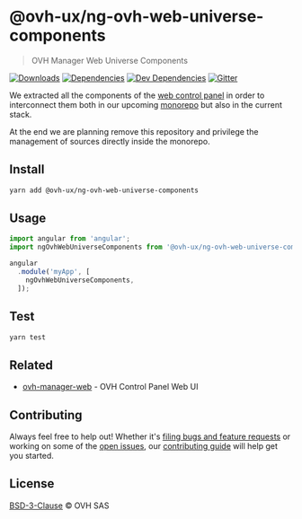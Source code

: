 # @ovh-ux/ng-ovh-web-universe-components

> OVH Manager Web Universe Components

[![Downloads](https://badgen.net/npm/dt/@ovh-ux/ng-ovh-web-universe-components)](https://npmjs.com/package/@ovh-ux/ng-ovh-web-universe-components) [![Dependencies](https://badgen.net/david/dep/ovh-ux/ng-ovh-web-universe-components)](https://npmjs.com/package/@ovh-ux/ng-ovh-web-universe-components?activeTab=dependencies) [![Dev Dependencies](https://badgen.net/david/dev/ovh-ux/ng-ovh-web-universe-components)](https://npmjs.com/package/@ovh-ux/ng-ovh-web-universe-components?activeTab=dependencies) [![Gitter](https://badgen.net/badge/gitter/ovh-ux/blue?icon=gitter)](https://gitter.im/ovh/ux)

We extracted all the components of the [web control panel](https://github.com/ovh-ux/ovh-manager-web) in order to interconnect them
both in our upcoming [monorepo](https://github.com/ovh/manager) but also in the current stack.

At the end we are planning remove this repository and privilege the management of sources directly
inside the monorepo.

## Install

```sh
yarn add @ovh-ux/ng-ovh-web-universe-components
```
## Usage

```js
import angular from 'angular';
import ngOvhWebUniverseComponents from '@ovh-ux/ng-ovh-web-universe-components';

angular
  .module('myApp', [
    ngOvhWebUniverseComponents,
  ]);
```

## Test

```sh
yarn test
```

## Related

* [ovh-manager-web](https://github.com/ovh-ux/ovh-manager-web) - OVH Control Panel Web UI

## Contributing

Always feel free to help out! Whether it's [filing bugs and feature requests](https://github.com/ovh/manager/issues/new) or working on some of the [open issues](https://github.com/ovh/manager/issues), our [contributing guide](https://github.com/ovh/manager/blob/master/CONTRIBUTING.md) will help get you started.

## License

[BSD-3-Clause](LICENSE) © OVH SAS
